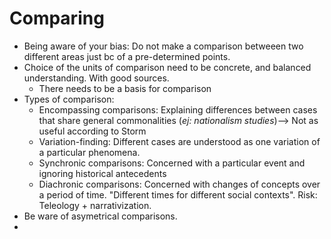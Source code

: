 # Comparing 
* Being aware of your bias: Do not make a comparison betweeen two different areas just bc of a pre-determined points. 
* Choice of the units of comparison need to be concrete, and balanced understanding. With good sources. 
	* There needs to be a basis for comparison
* Types of comparison: 
	* Encompassing comparisons: Explaining differences between cases that share general commonalities (*ej: nationalism studies*)--> Not as useful according to Storm
	* Variation-finding: Different cases are understood as one variation of a particular phenomena. 
	* Synchronic comparisons: Concerned with a particular event and ignoring historical antecedents 
	* Diachronic comparisons: Concerned with changes of concepts over a period of time. "Different times for different social contexts". Risk: Teleology + narrativization. 
* Be ware of asymetrical comparisons. 
* 